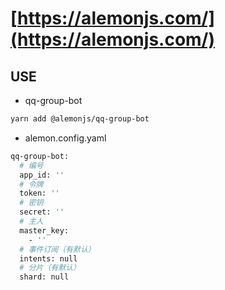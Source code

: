 # [https://alemonjs.com/](https://alemonjs.com/)

## USE

- qq-group-bot

```sh
yarn add @alemonjs/qq-group-bot
```

- alemon.config.yaml

```sh
qq-group-bot:
  # 编号
  app_id: ''
  # 令牌
  token: ''
  # 密钥
  secret: ''
  # 主人
  master_key:
    - ''
  # 事件订阅（有默认）
  intents: null
  # 分片（有默认）
  shard: null
```
